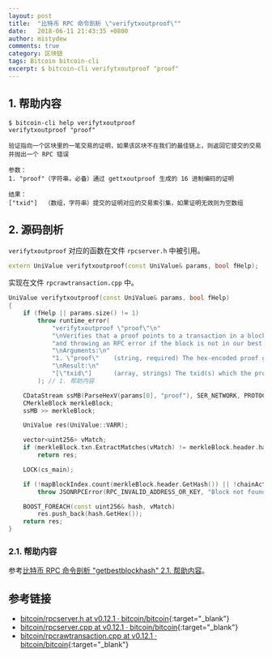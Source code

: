 ```yaml
---
layout: post
title:  "比特币 RPC 命令剖析 \"verifytxoutproof\""
date:   2018-06-11 21:43:35 +0800
author: mistydew
comments: true
category: 区块链
tags: Bitcoin bitcoin-cli
excerpt: $ bitcoin-cli verifytxoutproof "proof"
---
```

## 1. 帮助内容

```shell
$ bitcoin-cli help verifytxoutproof
verifytxoutproof "proof"

验证指向一个区块里的一笔交易的证明，如果该区块不在我们的最佳链上，则返回它提交的交易并抛出一个 RPC 错误

参数：
1. "proof"（字符串，必备）通过 gettxoutproof 生成的 16 进制编码的证明

结果：
["txid"]  （数组，字符串）提交的证明对应的交易索引集，如果证明无效则为空数组
```

## 2. 源码剖析

`verifytxoutproof` 对应的函数在文件 `rpcserver.h` 中被引用。

```cpp
extern UniValue verifytxoutproof(const UniValue& params, bool fHelp);
```

实现在文件 `rpcrawtransaction.cpp` 中。

```cpp
UniValue verifytxoutproof(const UniValue& params, bool fHelp)
{
    if (fHelp || params.size() != 1)
        throw runtime_error(
            "verifytxoutproof \"proof\"\n"
            "\nVerifies that a proof points to a transaction in a block, returning the transaction it commits to\n"
            "and throwing an RPC error if the block is not in our best chain\n"
            "\nArguments:\n"
            "1. \"proof\"    (string, required) The hex-encoded proof generated by gettxoutproof\n"
            "\nResult:\n"
            "[\"txid\"]      (array, strings) The txid(s) which the proof commits to, or empty array if the proof is invalid\n"
        ); // 1. 帮助内容

    CDataStream ssMB(ParseHexV(params[0], "proof"), SER_NETWORK, PROTOCOL_VERSION); // 2. 获取证明对应的交易索引集
    CMerkleBlock merkleBlock;
    ssMB >> merkleBlock;

    UniValue res(UniValue::VARR);

    vector<uint256> vMatch;
    if (merkleBlock.txn.ExtractMatches(vMatch) != merkleBlock.header.hashMerkleRoot)
        return res;

    LOCK(cs_main);

    if (!mapBlockIndex.count(merkleBlock.header.GetHash()) || !chainActive.Contains(mapBlockIndex[merkleBlock.header.GetHash()]))
        throw JSONRPCError(RPC_INVALID_ADDRESS_OR_KEY, "Block not found in chain");

    BOOST_FOREACH(const uint256& hash, vMatch)
        res.push_back(hash.GetHex());
    return res;
}
```

### 2.1. 帮助内容

参考[比特币 RPC 命令剖析 "getbestblockhash" 2.1. 帮助内容](/blog/2018/05/bitcoin-rpc-command-getbestblockhash.html#21-帮助内容)。

## 参考链接

* [bitcoin/rpcserver.h at v0.12.1 · bitcoin/bitcoin](https://github.com/bitcoin/bitcoin/blob/v0.12.1/src/rpcserver.h){:target="_blank"}
* [bitcoin/rpcserver.cpp at v0.12.1 · bitcoin/bitcoin](https://github.com/bitcoin/bitcoin/blob/v0.12.1/src/rpcserver.cpp){:target="_blank"}
* [bitcoin/rpcrawtransaction.cpp at v0.12.1 · bitcoin/bitcoin](https://github.com/bitcoin/bitcoin/blob/v0.12.1/src/rpcrawtransaction.cpp){:target="_blank"}
